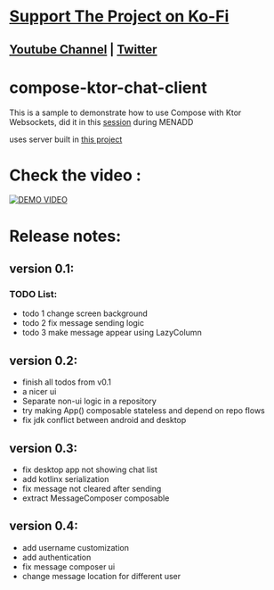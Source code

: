 # [Support The Project on Ko-Fi](https://ko-fi.com/AhmedNMahran) 

## [Youtube Channel](https://youtube.com/AhmedNMahran) | [Twitter](https://twitter.com/AhmedNMahran)
# compose-ktor-chat-client
This is a sample to demonstrate how to use Compose with Ktor Websockets, did it in this [session](https://www.youtube.com/watch?v=QL3Jk_RZqO8) during MENADD

uses server built in [this project](https://github.com/AhmedNMahran/ktor-socket-server)

# Check the video :

[![DEMO VIDEO](https://img.youtube.com/vi/kU8vZPX_rU8/0.jpg)](https://www.youtube.com/watch?v=kU8vZPX_rU8)

# Release notes:
## version 0.1:
### TODO List:
- todo 1 change screen background
- todo 2 fix message sending logic
- todo 3 make message appear using LazyColumn


## version 0.2:
- finish all todos from v0.1
- a nicer ui
- Separate non-ui logic in a repository
- try making App() composable stateless and depend on repo flows
- fix jdk conflict between android and desktop

## version 0.3:
- fix desktop app not showing chat list
- add kotlinx serialization
- fix message not cleared after sending
- extract MessageComposer composable

## version 0.4:
- add username customization
- add authentication
- fix message composer ui
- change message location for different user
